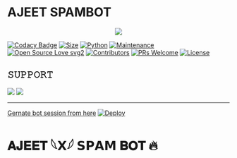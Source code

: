 # AJEET SPAMBOT 
<p align="center"> 
  <img src="https://telegra.ph/file/2be0135d05bbb0ded5a7f.jpg"> 
</p> 


[![Codacy Badge](https://api.codacy.com/project/badge/Grade/f7c51539e67b483bb8d7749acca51d3a)](https://app.codacy.com/gh/sameerpanthi/deadly-spam-bot?utm_source=github.com&utm_medium=referral&utm_content=sameerpanthi/deadly-spam-bot&utm_campaign=Badge_Grade_Settings) 
[![Size](https://img.shields.io/github/repo-size/sameerpanthi/deadly-spam-bot?style=flat-square&color=green)](https://github.com/sameerpanthi/deadly-spam-bot/) 
[![Python](https://img.shields.io/badge/Python-v3.9-blue)](https://www.python.org/)
[![Maintenance](https://img.shields.io/badge/Maintained%3F-yes-green.svg)](https://github.com/sameerpanthi/deadly-spam-bot/graphs/commit-activity) 
[![Open Source Love svg2](https://badges.frapsoft.com/os/v2/open-source.svg?v=103)](https://github.com/sameerpanthi/deadly-spam-bot) 
[![Contributors](https://img.shields.io/github/contributors/sameerpanthi/deadly-spam-bot?style=flat-square&color=green)](https://github.com/sameerpanthi/deadly-spam-bot/graphs/contributors)
[![PRs Welcome](https://img.shields.io/badge/PRs-welcome-brightgreen.svg?style=flat-square)](https://makeapullrequest.com) 
[![License](https://img.shields.io/badge/License-AGPL-blue)](https://github.com/sameerpanthi/deadly-spam-bot/blob/main/LICENSE) 



## 𝚂𝚄𝙿𝙿𝙾𝚁𝚃 

<a href="https://t.me/Deadly_spam_bot"><img src="https://img.shields.io/badge/Join-SUPPORT%20GROUP-red.svg?logo=Telegram"></a> 
<a href="https://t.me/Deadly_spambot"><img src="https://img.shields.io/badge/Join-SUPPORT%20CHANNEL-red.svg?logo=Telegram"></a> 

------------------------------------------------- 

[Gernate bot session from here](https://replit.com/@Alcoholic-Krish/NYHNA#main.py)
[![Deploy](https://www.herokucdn.com/deploy/button.svg)](https://dashboard.heroku.com/new?template=https://github.com/Ajsites2324/KRISHNA-SPAM)


# 𝐀𝐉𝐄𝐄𝐓 𓆩𝗫𓆪 𝗦𝗣𝗔𝗠 𝐁𝐎𝐓 🔥
